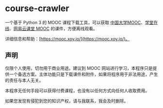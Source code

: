 # course-crawler

一个基于 Python 3 的 MOOC 课程下载工具，可以获取 [中国大学MOOC](http://www.icourse163.org/)、[学堂在线](http://www.xuetangx.com/)、[网易云课堂 MOOC](http://mooc.study.163.com/) 的课件，方便离线观看。

详细信息和帮助：[https://mooc.xoy.io/](https://mooc.xoy.io/)。

## 声明

仅限个人使用，切勿用于商业用途。建议到 MOOC 网站进行学习，本程序只是提供一个备选方案。主体功能只是下载课件和附件，如果将程序用于非法用途，产生的责任与本人无关。

本程序无任何手段可以获得付费课程，也没有以任何方式向任何人收取费用。

如果您发现有侵犯到您的知识产权，请与我联系，我会及时删除。
